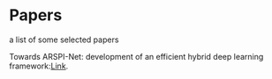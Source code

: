 # Papers
a list of some selected papers 

Towards ARSPI-Net: development of an efficient hybrid deep learning framework:[Link]([https://duckduckgo.com](https://ieeexplore.ieee.org/document/10179592)https://ieeexplore.ieee.org/document/10179592).
